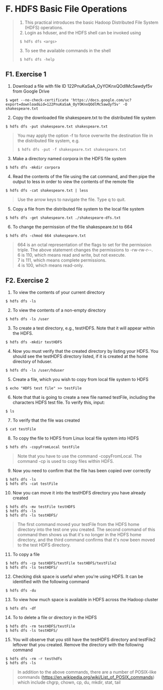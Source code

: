 # F. HDFS Basic File Operations
 
> 1. This practical introduces the basic Hadoop Distributed File System (HDFS) operations. 
> 2. Login as hduser, and the HDFS shell can be invoked using 
> ~~~
>  $ hdfs dfs <args>  
> ~~~
> 3. To see the available commands in the shell
> ~~~
>  $ hdfs dfs -help
> ~~~

## F1. Exercise 1
1.	Download a file with file ID 122PnuKaSaA_OyYOKnxQOdlMc5awdyf5v from Google Drive
~~~
$ wget --no-check-certificate 'https://docs.google.com/uc?export=download&id=122PnuKaSaA_OyYOKnxQOdlMc5awdyf5v' -O shakespeare.txt
~~~

2.	Copy the downloaded file shakespeare.txt to the distributed file system
~~~
$ hdfs dfs -put shakespeare.txt shakespeare.txt
~~~
> You may apply the option -f to force overwrite the destination file in the distributed file system, e.g.
> ~~~
> $ hdfs dfs -put -f shakespeare.txt shakespeare.txt
> ~~~~

3.	Make a directory named corpora in the HDFS file system
~~~
$ hdfs dfs -mkdir corpora
~~~

4.	Read the contents of the file using the cat command, and then pipe the output to less in order to view the contents of the remote file
~~~
$ hdfs dfs -cat shakespeare.txt | less
~~~
> Use the arrow keys to navigate the file. Type q to quit.

5.	Copy a file from the distributed file system to the local file system
~~~
$ hdfs dfs -get shakespeare.txt ./shakespeare-dfs.txt
~~~

6.	To change the permission of the file shakespeare.txt to 664
~~~
$ hdfs dfs -chmod 664 shakespeare.txt 
~~~
> 664 is an octal representation of the flags to set for the permission triple. The above statement  changes the permissions to -rw-rw-r--.  
> 6 is 110, which means read and write, but not execute.  
> 7 is 111, which means complete permissions.  
> 4 is 100, which means read-only.  

## F2. Exercise 2
1.	To view the contents of your current directory
~~~
$ hdfs dfs -ls
~~~

2.	To view the contents of a non-empty directory
~~~
$ hdfs dfs -ls /user
~~~

3.	To create a test directory, e.g., testHDFS. Note that it will appear within the HDFS.
~~~
$ hdfs dfs -mkdir testHDFS
~~~

4.	Now you must verify that the created directory by listing your HDFS. You should see the testHDFS directory listed, if it is created at the home directory of hduser.
~~~
$ hdfs dfs -ls /user/hduser
~~~

5.	Create a file, which you wish to copy from local file system to HDFS
~~~
$ echo "HDFS test file" >> testFile
~~~

6.	Note that that is going to create a new file named testFile, including the characters HDFS test file. To verify this, input:
~~~
$ ls
~~~

7.	To verify that the file was created
~~~
$ cat testFile
~~~

8.	To copy the file to HDFS from Linux local file system into HDFS
~~~
$ hdfs dfs -copyFromLocal testFile
~~~
> Note that you have to use the command -copyFromLocal. The command -cp is used to copy files within HDFS.

9.	Now you need to confirm that the file has been copied over correctly
~~~
$ hdfs dfs -ls
$ hdfs dfs -cat testFile
~~~

10.	Now you can move it into the testHDFS directory you have already created
~~~
$ hdfs dfs -mv testFile testHDFS
$ hdfs dfs -ls
$ hdfs dfs -ls testHDFS/
~~~
> The first command moved your testFile from the HDFS home directory into the test one you created. The second command of this command then shows us that it's no longer in the HDFS home directory, and the third command confirms that it's now been moved to the test HDFS directory.

11.	To copy a file
~~~
$ hdfs dfs -cp testHDFS/testFile testHDFS/testFile2
$ hdfs dfs -ls testHDFS/
~~~

12.	Checking disk space is useful when you're using HDFS. It can be identified with the following command
~~~
$ hdfs dfs -du
~~~

13.	To view how much space is available in HDFS across the Hadoop cluster
~~~
$ hdfs dfs -df
~~~

14.	To to delete a file or directory in the HDFS
~~~
$ hdfs dfs -rm testHDFS/testFile
$ hdfs dfs -ls testHDFS/
~~~

15.	You will observe that you still have the testHDFS directory and testFile2 leftover that you created. Remove the directory with the following command
~~~
$ hdfs dfs -rm -r testhdfs
$ hdfs dfs -ls
~~~
> In addition to the above commands, there are a number of POSIX-like commands (https://en.wikipedia.org/wiki/List_of_POSIX_commands) which include chgrp, chown, cp, du, mkdir, stat, tail







